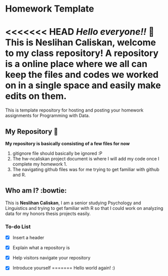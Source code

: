 <!-- Good work! Just a few comments below. -->

# Homework Template

<<<<<<< HEAD
***Hello everyone!!*** :hear_no_evil:
This is Neslihan Caliskan, welcome to my **class repository**! A repository is a online place where we all can keep the files and codes we worked on in a single space and easily make edits on them. 
=======
<!-- Part of the assignment was to try out different Markdown features, like adding images, headings, bold, italic, bullets, numbered lists, links, etc. Please update to try out a few more features. :-) -->

This is template repository for hosting and posting your homework assignments for Programming with Data.


## My Repository :information_desk_person:
**My repository is basically consisting of a few files for now**
1. gitignore file should basically  be ignored :P
2. The hw-ncaliskan project document is where I will add my code once I complete my homework 1.
3. The navigating github files was for me trying to get familiar with github and R. 


## Who am I? :bowtie:
This is **Neslihan Caliskan**, I am a senior studying Psychology and Linguistics and trying to get familiar with R so that I could work on analyzing data for my honors thesis projects easily. 

### To-do List
- [x] Insert a header
- [x] Explain what a repository is
- [x] Help visitors navigate your repository
- [x] Introduce yourself
=======
Hello world again! :)


